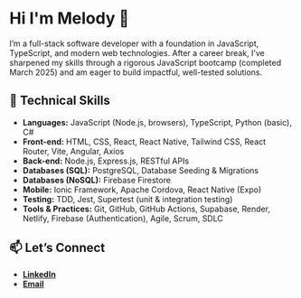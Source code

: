 # Hi I'm Melody 👋
I’m a full-stack software developer with a foundation in JavaScript, TypeScript, and modern web technologies. After a career break, I’ve sharpened my skills through a rigorous JavaScript bootcamp (completed March 2025) and am eager to build impactful, well-tested solutions.

## 🔧 Technical Skills

- **Languages:** JavaScript (Node.js, browsers), TypeScript, Python (basic), C#
- **Front-end:** HTML, CSS, React, React Native, Tailwind CSS, React Router, Vite, Angular, Axios  
- **Back-end:** Node.js, Express.js, RESTful APIs  
- **Databases (SQL):** PostgreSQL, Database Seeding & Migrations
- **Databases (NoSQL):** Firebase Firestore
- **Mobile:** Ionic Framework, Apache Cordova, React Native (Expo)
- **Testing:** TDD, Jest, Supertest (unit & integration testing)  
- **Tools & Practices:** Git, GitHub, GitHub Actions, Supabase, Render, Netlify, Firebase (Authentication), Agile, Scrum, SDLC

## 📫 Let’s Connect

- **[LinkedIn](https://www.linkedin.com/in/melody-yuen-ll/)**  
- **[Email](mailto:melody.yuen@icloud.com)**
<!--
**loklokyuen/loklokyuen** is a ✨ _special_ ✨ repository because its `README.md` (this file) appears on your GitHub profile.

Here are some ideas to get you started:

- 🔭 I’m currently working on ...
- 🌱 I’m currently learning ...
- 👯 I’m looking to collaborate on ...
- 🤔 I’m looking for help with ...
- 💬 Ask me about ...
- 📫 How to reach me: ...
- 😄 Pronouns: ...
- ⚡ Fun fact: ...
-->
